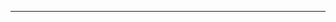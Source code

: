 <!--
CO_OP_TRANSLATOR_METADATA:
{
  "original_hash": "685f55cb07de19b52a30ce6e8b6d889e",
  "translation_date": "2025-08-28T20:59:42+00:00",
  "source_file": "03-CoreGenerativeAITechniques/README.md",
  "language_code": "de"
}
-->


---


